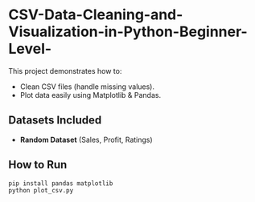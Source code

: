 # CSV-Data-Cleaning-and-Visualization-in-Python-Beginner-Level-
This project demonstrates how to:  
- Clean CSV files (handle missing values).   
- Plot data easily using Matplotlib & Pandas.  

## Datasets Included
- **Random Dataset** (Sales, Profit, Ratings)  

## How to Run
```bash
pip install pandas matplotlib
python plot_csv.py

